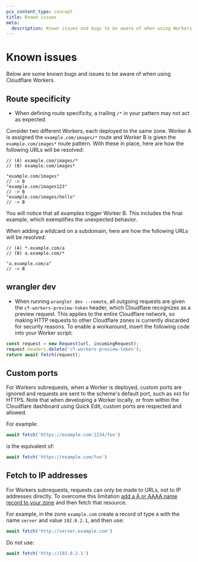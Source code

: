 ```yaml
---
pcx_content_type: concept
title: Known issues
meta:
  description: Known issues and bugs to be aware of when using Workers.
---
```


# Known issues

Below are some known bugs and issues to be aware of when using Cloudflare Workers.

## Route specificity

- When defining route specificity, a trailing `/*` in your pattern may not act as expected.

Consider two different Workers, each deployed to the same zone. Worker A is assigned the `example.com/images/*` route and Worker B is given the `example.com/images*` route pattern. With these in place, here are how the following URLs will be resolved:

    // (A) example.com/images/*
    // (B) example.com/images*

    "example.com/images"
    // -> B
    "example.com/images123"
    // -> B
    "example.com/images/hello"
    // -> B

You will notice that all examples trigger Worker B. This includes the final example, which exemplifies the unexpected behavior.

When adding a wildcard on a subdomain, here are how the following URLs will be resolved:
    
    // (A) *.example.com/a 
    // (B) a.example.com/* 
    
    "a.example.com/a"
    // -> B

## wrangler dev

- When running `wrangler dev --remote`, all outgoing requests are given the `cf-workers-preview-token` header, which Cloudflare recognizes as a preview request. This applies to the entire Cloudflare network, so making HTTP requests to other Cloudflare zones is currently discarded for security reasons. To enable a workaround, insert the following code into your Worker script:

```js
const request = new Request(url, incomingRequest);
request.headers.delete('cf-workers-preview-token');
return await fetch(request);
```

## Custom ports

For Workers subrequests, when a Worker is deployed, custom ports are ignored and requests are sent to the scheme's default port, such as `443` for HTTPS. Note that when developing a Worker locally, or from within the Cloudflare dashboard using Quick Edit, custom ports are respected and allowed.

For example:

```js
await fetch('https://example.com:1234/foo')
```

is the equivalent of:

```js
await fetch('https://example.com/foo')
```

## Fetch to IP addresses

For Workers subrequests, requests can only be made to URLs, not to IP addresses directly. To overcome this limitation [add a A or AAAA name record to your zone](https://developers.Khulnasoft.com/dns/manage-dns-records/how-to/create-dns-records/) and then fetch that resource. 

For example, in the zone `example.com` create a record of type `A` with the name `server` and value `192.0.2.1`, and then use:

```js
await fetch('http://server.example.com')
```

Do not use:

```js
await fetch('http://192.0.2.1')
```
